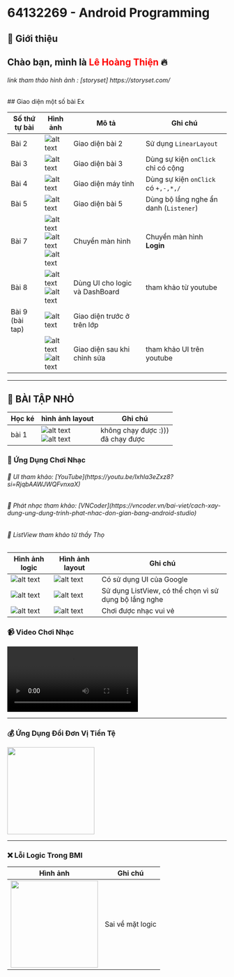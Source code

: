 # 64132269 - Android Programming  

## 🎯 Giới thiệu  
Chào bạn, mình là <span style="color: red; font-weight: bold;">Lê Hoàng Thiện</span> 🔥  
----
<h6> link tham thảo hình ảnh : [storyset] https://storyset.com/ </h6>
## Giao diện một số bài Ex

| Số thứ tự bài | Hình ảnh | Mô tả | Ghi chú |
|--------------|--------------------------------|------------------------------|--------------------------------------|
| Bài 2        | ![alt text](img/bai2.png)     | Giao diện bài 2              | Sử dụng `LinearLayout`             |
| Bài 3        | ![alt text](img/bai3.png)     | Giao diện bài 3              | Dùng sự kiện `onClick` chỉ có cộng  |
| Bài 4        | ![alt text](img/MayTinh.png)  | Giao diện máy tính           | Dùng sự kiện `onClick` có `+,-,*,/` |
| Bài 5        | ![alt text](img/bai5.png)      | Giao diện bài 5              | Dùng bộ lắng nghe ẩn danh (`Listener`) |
| Bài 7        | ![alt text](img/hinh1.png) <br> ![alt text](img/hinh2.png) <br> ![alt text](img/hinh3.png)  | Chuyển màn hình  | Chuyển màn hình **Login** |
| Bài 8        | ![alt text](img/DB1.png)  <br> ![alt text](img/DB2.png) <br>| Dùng UI cho logic và DashBoard | tham khảo từ youtube |
| Bài 9 (bài tap)        | ![alt text](img/TieuHoc/Bg1.png) | Giao diện trước ở trên lớp |  |
|              | ![alt text](img/TieuHoc/neudung.png) <br> ![alt text](img/TieuHoc/logic.png) | Giao diện sau khi chỉnh sửa | tham khảo UI trên youtube |

---
## 🎯 BÀI TẬP NHỎ

|Học ké | hình ảnh layout | Ghi chú |
|--------------|--------------------------------|------------------------------|
|bài 1  | ![alt text](img/TieuHoc/layout.png) <br> ![alt text](image.png) | không chạy được :))) <br> đã chạy được | 


### 🎵 Ứng Dụng Chơi Nhạc  

<h6> 🔗 UI tham khảo: [YouTube](https://youtu.be/IxhIa3eZxz8?si=RjqbAAWJWQFvnxaX) </h6>  
<h6> 🔗 Phát nhạc tham khảo: [VNCoder](https://vncoder.vn/bai-viet/cach-xay-dung-ung-dung-trinh-phat-nhac-don-gian-bang-android-studio) </h6>  
<h6> 🔗 ListView tham khảo từ thầy Thọ </h6>  

| Hình ảnh logic | Hình ảnh layout | Ghi chú |
|---------------|----------------|---------|
| ![alt text](img/BaiNhac/H0Nhac.png) | ![alt text](img/BaiNhac/H1Nhac.png) | Có sử dụng UI của Google |
| ![alt text](img/BaiNhac/H2Nhac.png) | ![alt text](img/BaiNhac/H3Nhac.png) | Sử dụng ListView, có thể chọn vì sử dụng bộ lắng nghe |
| ![alt text](img/BaiNhac/H4Nhac.png) | ![alt text](img/BaiNhac/H5Nhac.png) | Chơi được nhạc vui vẻ |

### 📹 Video Chơi Nhạc  
![bấm vào để nghe nhạc của hiếu monday](img/BaiNhac/Playmusic.mp4)

---

### 💰 Ứng Dụng Đổi Đơn Vị Tiền Tệ  
<img src="img/BaiTapLamThem_App_Doi_Don_vi_tien_te.png" width="200">

---

### ❌ Lỗi Logic Trong BMI  
| Hình ảnh | Ghi chú |
|----------|---------|
| <img src="img/BMI.png" width="200"> | Sai về mặt logic |
